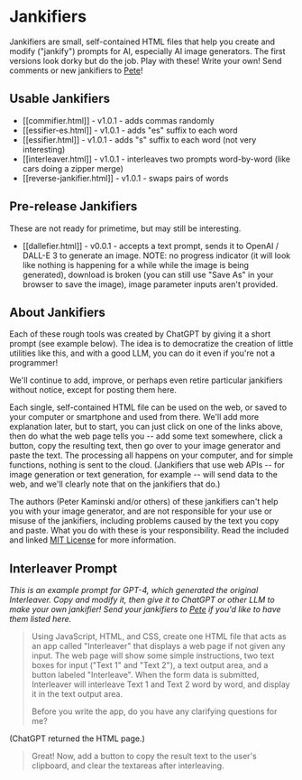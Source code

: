 # Jankifiers

Jankifiers are small, self-contained HTML files that help you create and modify ("jankify") prompts for AI, especially AI image generators. The first versions look dorky but do the job. Play with these! Write your own! Send comments or new jankifiers to [Pete](mailto:kaminski@istori.com)!

## Usable Jankifiers

- [[commifier.html]] - v1.0.1 - adds commas randomly
- [[essifier-es.html]] - v1.0.1 - adds "es" suffix to each word
- [[essifier.html]] - v1.0.1 - adds "s" suffix to each word (not very interesting)
- [[interleaver.html]] - v1.0.1 - interleaves two prompts word-by-word (like cars doing a zipper merge)
- [[reverse-jankifier.html]] - v1.0.1 - swaps pairs of words

## Pre-release Jankifiers

These are not ready for primetime, but may still be interesting.

- [[dallefier.html]] - v0.0.1 - accepts a text prompt, sends it to OpenAI / DALL-E 3 to generate an image. NOTE: no progress indicator (it will look like nothing is happening for a while while the image is being generated), download is broken (you can still use "Save As" in your browser to save the image), image parameter inputs aren't provided.

## About Jankifiers

Each of these rough tools was created by ChatGPT by giving it a short prompt (see example below). The idea is to democratize the creation of little utilities like this, and with a good LLM, you can do it even if you're not a programmer!

We'll continue to add, improve, or perhaps even retire particular jankifiers without notice, except for posting them here.

Each single, self-contained HTML file can be used on the web, or saved to your computer or smartphone and used from there. We'll add more explanation later, but to start, you can just click on one of the links above, then do what the web page tells you -- add some text somewhere, click a button, copy the resulting text, then go over to your image generator and paste the text. The processing all happens on your computer, and for simple functions, nothing is sent to the cloud. (Jankifiers that use web APIs -- for image generation or text generation, for example -- will send data to the web, and we'll clearly note that on the jankifiers that do.)

The authors (Peter Kaminski and/or others)  of these jankifiers can't help you with your image generator, and are not responsible for your use or misuse of the jankifiers, including problems caused by the text you copy and paste. What you do with these is your responsibility. Read the included and linked [MIT License](https://opensource.org/license/MIT) for more information.

## Interleaver Prompt

_This is an example prompt for GPT-4, which generated the original Interleaver. Copy and modify it, then give it to ChatGPT or other LLM to make your own jankifier! Send your jankifiers to [Pete](mailto:kaminski@istori.com) if you'd like to have them listed here._

> Using JavaScript, HTML, and CSS, create one HTML file that acts as an app called "Interleaver" that displays a web page if not given any input. The web page will show some simple instructions, two text boxes for input ("Text 1" and "Text 2"), a text output area, and a button labeled "Interleave". When the form data is submitted, Interleaver will interleave Text 1 and Text 2 word by word, and display it in the text output area.
> 
>  Before you write the app, do you have any clarifying questions for me?

(ChatGPT returned the HTML page.)

> Great! Now, add a button to copy the result text to the user's clipboard, and clear the textareas after interleaving.
